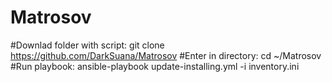 # Matrosov
#Downlad folder with script: 
git clone https://github.com/DarkSuana/Matrosov
#Enter in directory:
cd ~/Matrosov
#Run playbook:
ansible-playbook update-installing.yml -i inventory.ini
